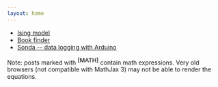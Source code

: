 ```yaml
---
layout: home
---
```


- [Ising model](https://github.com/tonilatorrec/ising)
- [Book finder](https://github.com/tonilatorrec/book-finder)
- [Sonda -- data logging with Arduino](https://github.com/tonilatorrec/sonda)

Note: posts marked with <sup style="font-size: 10pt; font-weight: 500">[MATH]</sup> contain math expressions. Very old browsers (not compatible with MathJax 3) may not be able to render the equations.